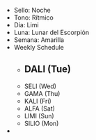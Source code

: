 - Sello: Noche
- Tono: Rítmico
- Día: Limi
- Luna: Lunar del Escorpión
- Semana: Amarilla
- Weekly Schedule
	- DALI (Tue)
		-
	- SELI (Wed)
	- GAMA (Thu)
	- KALI (Fri)
	- ALFA (Sat)
	- LIMI (Sun)
	- SILIO (Mon)
-
